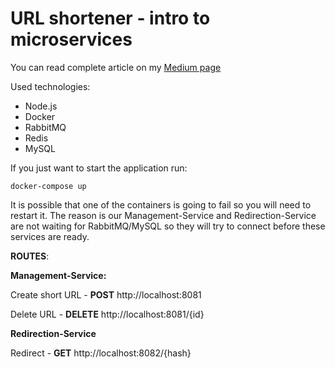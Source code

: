# URL shortener - intro to microservices
You can read complete article on my [Medium page](https://ivanostojic.medium.com/microservices-for-beginners-developing-simple-url-shortener-2e6fab5c473e)

Used technologies: 
- Node.js
- Docker
- RabbitMQ
- Redis
- MySQL

If you just want to start the application run:

    docker-compose up
It is possible that one of the containers is going to fail so you will need to restart it.
The reason is our Management-Service and Redirection-Service are not waiting for RabbitMQ/MySQL so they will try to connect before these services are ready.

**ROUTES**:

**Management-Service:**

Create short URL - **POST** http://localhost:8081

Delete URL - **DELETE** http://localhost:8081/{id}

**Redirection-Service**

Redirect - **GET** http://localhost:8082/{hash}
